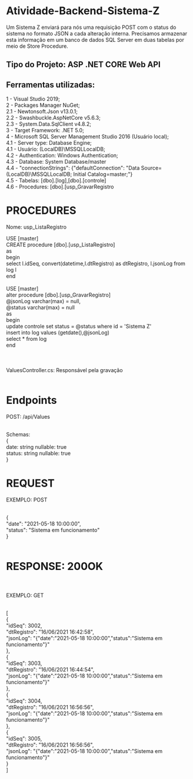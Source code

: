 # Atividade-Backend-Sistema-Z
Um Sistema Z enviará para nós uma requisição POST com o status do sistema no formato JSON a cada alteração interna. Precisamos armazenar esta informação em um banco de dados SQL Server em duas tabelas por meio de Store Procedure.

<h2>Tipo do Projeto: ASP .NET CORE Web API </h2>

<h2>Ferramentas utilizadas:</h2>

1 - Visual Studio 2019;<br>
2 - Packages Manager NuGet;<br>
2.1 - Newtonsoft.Json v13.0.1;<br>
2.2 - Swashbuckle.AspNetCore v5.6.3;<br>
2.3 - System.Data.SqlClient v4.8.2;<br>
3 - Target Framework: .NET 5.0;<br>
4 - Microsoft SQL Server Management Studio 2016 (Usuário local);<br>
4.1 - Server type: Database Engine;<br>
4.1 - Usuário: (LocalDB)\MSSQLLocalDB;<br>
4.2 - Authentication: Windows Authentication;<br>
4.3 - Database: System Database/master <br>
4.4 - "connectionStrings": {"defaultConnection": "Data Source=(LocalDB)\\MSSQLLocalDB; Initial Catalog=master;"} <br>
4.5 - Tabelas: [dbo].[log],[dbo].[controle] <br>
4.6 - Procedures: [dbo].[usp_GravarRegistro <br>

# PROCEDURES<br>

Nome: usp_ListaRegistro<br>

USE [master]<br>
CREATE procedure [dbo].[usp_ListaRegistro]  <br>
as  <br>
begin  <br>
select l.idSeq, convert(datetime,l.dtRegistro) as dtRegistro, l.jsonLog from log  l<br>
end<br>
<br>
USE [master]<br>
alter procedure [dbo].[usp_GravarRegistro]  <br>
@jsonLog varchar(max) = null,<br>
@status varchar(max) = null<br>
as<br>
begin<br>
	update controle set status = @status where id = 'Sistema Z' <br>
	insert into log values (getdate(),@jsonLog)<br>
	select * from log<br>
end<br>
<br>
<br>
<br>
ValuesController.cs: Responsável pela gravação <br><br>

# Endpoints<br>
POST: /api/Values<br><br>

Schemas:<br>
{<br>
date:	string nullable: true<br>
status:	string nullable: true<br>
}<br>

#  REQUEST <br>

 EXEMPLO: POST<br><br>

{<br>
	"date": "2021-05-18 10:00:00",<br>
	"status": "Sistema  em funcionamento"<br>
}<br><br>

# RESPONSE: 200OK<br><br>

 EXEMPLO: GET<br><br>

[<br>
    {<br>
        "idSeq": 3002,<br>
        "dtRegistro": "16/06/2021 16:42:58",<br>
        "jsonLog": "{\"date\":\"2021-05-18 10:00:00\",\"status\":\"Sistema em funcionamento\"}"<br>
    },<br>
    {<br>
        "idSeq": 3003,<br>
        "dtRegistro": "16/06/2021 16:44:54",<br>
        "jsonLog": "{\"date\":\"2021-05-18 10:00:00\",\"status\":\"Sistema em funcionamento\"}"<br>
    },<br>
    {<br>
        "idSeq": 3004,<br>
        "dtRegistro": "16/06/2021 16:56:56",<br>
        "jsonLog": "{\"date\":\"2021-05-18 10:00:00\",\"status\":\"Sistema em funcionamento\"}"<br>
    },<br>
    {<br>
        "idSeq": 3005,<br>
        "dtRegistro": "16/06/2021 16:56:56",<br>
        "jsonLog": "{\"date\":\"2021-05-18 10:00:00\",\"status\":\"Sistema em funcionamento\"}"<br>
    }<br>
]<br>






